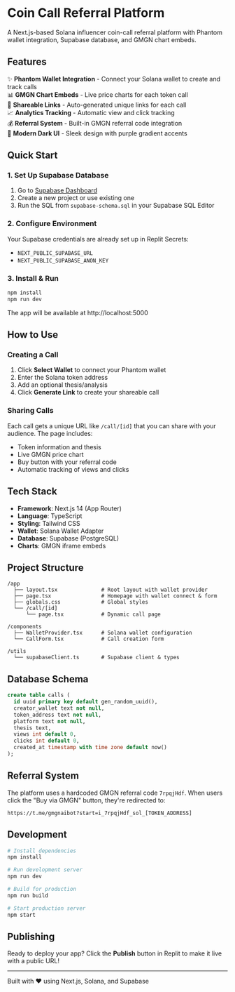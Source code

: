 # Coin Call Referral Platform

A Next.js-based Solana influencer coin-call referral platform with Phantom wallet integration, Supabase database, and GMGN chart embeds.

## Features

✨ **Phantom Wallet Integration** - Connect your Solana wallet to create and track calls  
📊 **GMGN Chart Embeds** - Live price charts for each token call  
🔗 **Shareable Links** - Auto-generated unique links for each call  
📈 **Analytics Tracking** - Automatic view and click tracking  
💰 **Referral System** - Built-in GMGN referral code integration  
🎨 **Modern Dark UI** - Sleek design with purple gradient accents

## Quick Start

### 1. Set Up Supabase Database

1. Go to [Supabase Dashboard](https://supabase.com/dashboard/projects)
2. Create a new project or use existing one
3. Run the SQL from `supabase-schema.sql` in your Supabase SQL Editor

### 2. Configure Environment

Your Supabase credentials are already set up in Replit Secrets:
- `NEXT_PUBLIC_SUPABASE_URL`
- `NEXT_PUBLIC_SUPABASE_ANON_KEY`

### 3. Install & Run

```bash
npm install
npm run dev
```

The app will be available at http://localhost:5000

## How to Use

### Creating a Call

1. Click **Select Wallet** to connect your Phantom wallet
2. Enter the Solana token address
3. Add an optional thesis/analysis
4. Click **Generate Link** to create your shareable call

### Sharing Calls

Each call gets a unique URL like `/call/[id]` that you can share with your audience. The page includes:
- Token information and thesis
- Live GMGN price chart
- Buy button with your referral code
- Automatic tracking of views and clicks

## Tech Stack

- **Framework**: Next.js 14 (App Router)
- **Language**: TypeScript
- **Styling**: Tailwind CSS
- **Wallet**: Solana Wallet Adapter
- **Database**: Supabase (PostgreSQL)
- **Charts**: GMGN iframe embeds

## Project Structure

```
/app
  ├── layout.tsx              # Root layout with wallet provider
  ├── page.tsx                # Homepage with wallet connect & form
  ├── globals.css             # Global styles
  └── /call/[id]
      └── page.tsx            # Dynamic call page

/components
  ├── WalletProvider.tsx      # Solana wallet configuration
  └── CallForm.tsx            # Call creation form

/utils
  └── supabaseClient.ts       # Supabase client & types
```

## Database Schema

```sql
create table calls (
  id uuid primary key default gen_random_uuid(),
  creator_wallet text not null,
  token_address text not null,
  platform text not null,
  thesis text,
  views int default 0,
  clicks int default 0,
  created_at timestamp with time zone default now()
);
```

## Referral System

The platform uses a hardcoded GMGN referral code `7rpqjHdf`. When users click the "Buy via GMGN" button, they're redirected to:

```
https://t.me/gmgnaibot?start=i_7rpqjHdf_sol_[TOKEN_ADDRESS]
```

## Development

```bash
# Install dependencies
npm install

# Run development server
npm run dev

# Build for production
npm run build

# Start production server
npm start
```

## Publishing

Ready to deploy your app? Click the **Publish** button in Replit to make it live with a public URL!

---

Built with ❤️ using Next.js, Solana, and Supabase
